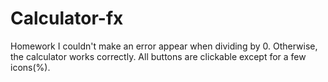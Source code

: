 # Calculator-fx
Homework
I couldn't make an error appear when dividing by 0. Otherwise, the calculator works correctly. All buttons are clickable except for a few icons(%).


